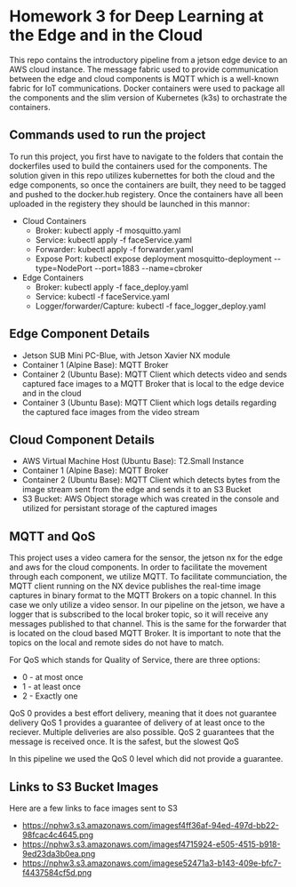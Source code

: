 # Homework 3 for Deep Learning at the Edge and in the Cloud
This repo contains the introductory pipeline from a jetson edge device to an AWS cloud instance. The message fabric used to provide communication between the edge and cloud components is MQTT which is a well-known fabric for IoT communications. Docker containers were used to package all the components and the slim version of Kubernetes (k3s) to orchastrate the containers.

## Commands used to run the project
To run this project, you first have to navigate to the folders that contain the dockerfiles used to build the containers used for the components. The solution given in this repo utilizes kubernettes for both the cloud and the edge components, so once the containers are built, they need to be tagged and pushed to the docker.hub registery. Once the containers have all been uploaded in the registery they should be launched in this mannor:
- Cloud Containers
  - Broker: kubectl apply -f mosquitto.yaml
  - Service: kubectl apply -f faceService.yaml
  - Forwarder: kubectl apply -f forwarder.yaml
  - Expose Port: kubectl expose deployment mosquitto-deployment --type=NodePort --port=1883 --name=cbroker
- Edge Containers
  - Broker: kubectl apply -f face_deploy.yaml
  - Service: kubectl -f faceService.yaml
  - Logger/forwarder/Capture: kubectl -f face_logger_deploy.yaml

## Edge Component Details
- Jetson SUB Mini PC-Blue, with Jetson Xavier NX module
- Container 1 (Alpine Base): MQTT Broker
- Container 2 (Ubuntu Base): MQTT Client which detects video and sends captured face images to a MQTT Broker that is local to the edge device and in the cloud
- Container 3 (Ubuntu Base): MQTT Client which logs details regarding the captured face images from the video stream

## Cloud Component Details
- AWS Virtual Machine Host (Ubuntu Base): T2.Small Instance
- Container 1 (Alpine Base): MQTT Broker
- Container 2 (Ubuntu Base): MQTT Client which detects bytes from the image stream sent from the edge and sends it to an S3 Bucket
- S3 Bucket: AWS Object storage which was created in the console and utilized for persistant storage of the captured images

## MQTT and QoS
This project uses a video camera for the sensor, the jetson nx for the edge and aws for the cloud components. In order to facilitate the movement through each component, we utilize MQTT. To facilitate communciation, the MQTT client running on the NX device publishes the real-time image captures in binary format to the MQTT Brokers on a topic channel. In this case we only utilize a video sensor. In our pipeline on the jetson, we have a logger that is subscribed to the local broker topic, so it will receive any messages published to that channel. This is the same for the forwarder that is located on the cloud based MQTT Broker. It is important to note that the topics on the local and remote sides do not have to match. 

For QoS which stands for Quality of Service, there are three options:
- 0 - at most once
- 1 - at least once
- 2 - Exactly one

QoS 0 provides a best effort delivery, meaning that it does not guarantee delivery
QoS 1 provides a guarantee of delivery of at least once to the reciever. Multiple deliveries are also possible.
QoS 2 guarantees that the message is received once. It is the safest, but the slowest QoS

In this pipeline we used the QoS 0 level which did not provide a guarantee.

## Links to S3 Bucket Images
Here are a few links to face images sent to S3
- https://nphw3.s3.amazonaws.com/imagesf4ff36af-94ed-497d-bb22-98fcac4c4645.png
- https://nphw3.s3.amazonaws.com/imagesf4715924-e505-4515-b918-9ed23da3b0ea.png
- https://nphw3.s3.amazonaws.com/imagese52471a3-b143-409e-bfc7-f4437584cf5d.png


